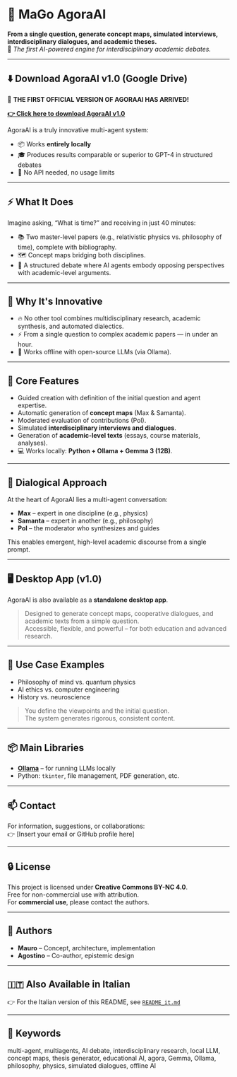 # 🧠 MaGo AgoraAI

**From a single question, generate concept maps, simulated interviews, interdisciplinary dialogues, and academic theses.**  
🎯 *The first AI-powered engine for interdisciplinary academic debates.*

---

## ⬇️ Download AgoraAI v1.0 (Google Drive)

🎉 **THE FIRST OFFICIAL VERSION OF AGORAAI HAS ARRIVED!**

[**👉 Click here to download AgoraAI v1.0**](https://drive.google.com/uc?export=download&id=1PS9eNMUcnWsSeSIBwsZooD0pZxIfD5Gf)

AgoraAI is a truly innovative multi-agent system:  
- 📦 Works **entirely locally**  
- 🎓 Produces results comparable or superior to GPT-4 in structured debates  
- 🚫 No API needed, no usage limits

---

## ⚡ What It Does

Imagine asking, “What is time?” and receiving in just 40 minutes:

- 📚 Two master-level papers (e.g., relativistic physics vs. philosophy of time), complete with bibliography.  
- 🗺️ Concept maps bridging both disciplines.  
- 🎤 A structured debate where AI agents embody opposing perspectives with academic-level arguments.

---

## 🚀 Why It's Innovative

- 🔥 No other tool combines multidisciplinary research, academic synthesis, and automated dialectics.  
- ⚡ From a single question to complex academic papers — in under an hour.  
- 🧠 Works offline with open-source LLMs (via Ollama).

---

## 🧩 Core Features

- Guided creation with definition of the initial question and agent expertise.  
- Automatic generation of **concept maps** (Max & Samanta).  
- Moderated evaluation of contributions (Pol).  
- Simulated **interdisciplinary interviews and dialogues**.  
- Generation of **academic-level texts** (essays, course materials, analyses).  
- 💻 Works locally: **Python + Ollama + Gemma 3 (12B)**.

---

## 🧠 Dialogical Approach

At the heart of AgoraAI lies a multi-agent conversation:

- **Max** – expert in one discipline (e.g., physics)  
- **Samanta** – expert in another (e.g., philosophy)  
- **Pol** – the moderator who synthesizes and guides  

This enables emergent, high-level academic discourse from a single prompt.

---

## 🖥️ Desktop App (v1.0)

AgoraAI is also available as a **standalone desktop app**.

> Designed to generate concept maps, cooperative dialogues, and academic texts from a simple question.  
> Accessible, flexible, and powerful – for both education and advanced research.

---

## 🧪 Use Case Examples

- Philosophy of mind vs. quantum physics  
- AI ethics vs. computer engineering  
- History vs. neuroscience  

> You define the viewpoints and the initial question.  
> The system generates rigorous, consistent content.

---

## 📦 Main Libraries

- [**Ollama**](https://ollama.com/) – for running LLMs locally  
- Python: `tkinter`, file management, PDF generation, etc.

---

## 📫 Contact

For information, suggestions, or collaborations:  
👉 [Insert your email or GitHub profile here]

---

## 🔒 License

This project is licensed under **Creative Commons BY-NC 4.0**.  
Free for non-commercial use with attribution.  
For **commercial use**, please contact the authors.

---

## 🧾 Authors

- **Mauro** – Concept, architecture, implementation  
- **Agostino** – Co-author, epistemic design

---

## 🇮🇹 Also Available in Italian

👉 For the Italian version of this README, see [`README_it.md`](README_it.md)

---

## 🔑 Keywords

multi-agent, multiagents, AI debate, interdisciplinary research, local LLM, concept maps, thesis generator, educational AI, agora, Gemma, Ollama, philosophy, physics, simulated dialogues, offline AI
